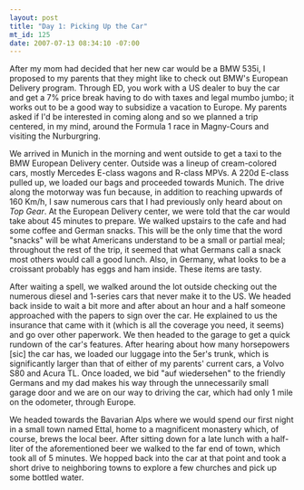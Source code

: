 ```yaml
--- 
layout: post
title: "Day 1: Picking Up the Car"
mt_id: 125
date: 2007-07-13 08:34:10 -07:00
---
```

After my mom had decided that her new car would be a BMW 535i, I proposed to my parents that they might like to check out BMW's European Delivery program.  Through ED, you work with a US dealer to buy the car and get a 7% price break having to do with taxes and legal mumbo jumbo; it works out to be a good way to subsidize a vacation to Europe.  My parents asked if I'd be interested in coming along and so we planned a trip centered, in my mind, around the Formula 1 race in Magny-Cours and visiting the Nurburgring.

We arrived in Munich in the morning and went outside to get a taxi to the BMW European Delivery center.  Outside was a lineup of cream-colored cars, mostly Mercedes E-class wagons and R-class MPVs.  A 220d E-class pulled up, we loaded our bags and proceeded towards Munich.  The drive along the motorway was fun because, in addition to reaching upwards of 160 Km/h, I saw numerous cars that I had previously only heard about on *Top Gear*.  At the European Delivery center, we were told that the car would take about 45 minutes to prepare.  We walked upstairs to the cafe and had some coffee and German snacks.  This will be the only time that the word "snacks" will be what Americans understand to be a small or partial meal; throughout the rest of the trip, it seemed that what Germans call a snack most others would call a good lunch.  Also, in Germany, what looks to be a croissant probably has eggs and ham inside.  These items are tasty.

After waiting a spell, we walked around the lot outside checking out the numerous diesel and 1-series cars that never make it to the US.  We headed back inside to wait a bit more and after about an hour and a half someone approached with the papers to sign over the car.  He explained to us the insurance that came with it (which is all the coverage you need, it seems) and go over other paperwork.  We then headed to the garage to get a quick rundown of the car's features.  After hearing about how many horsepowers [sic] the car has, we loaded our luggage into the 5er's trunk, which is significantly larger than that of either of my parents' current cars, a Volvo S80 and Acura TL.  Once loaded, we bid "auf wiedersehen" to the friendly Germans and my dad makes his way through the unnecessarily small garage door and we are on our way to driving the car, which had only 1 mile on the odometer, through Europe.

We headed towards the Bavarian Alps where we would spend our first night in a small town named Ettal, home to a magnificent monastery which, of course, brews the local beer.  After sitting down for a late lunch with a half-liter of the aforementioned beer we walked to the far end of town, which took all of 5 minutes.  We hopped back into the car at that point and took a short drive to neighboring towns to explore a few churches and pick up some bottled water.
